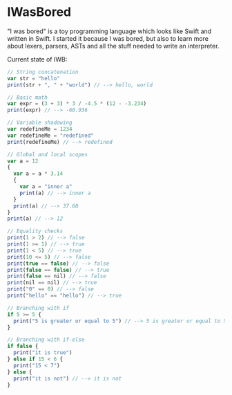# IWasBored

"I was bored" is a toy programming language which looks like Swift and written in Swift.
I started it because I was bored, but also to learn more about lexers, parsers, ASTs and all the stuff needed to write an interpreter.

Current state of IWB:

```js
// String concatenation
var str = "hello"
print(str + ", " + "world") // --> hello, world

// Basic math
var expr = (3 + 3) * 3 / -4.5 * (12 - -3.234)
print(expr) // --> -60.936

// Variable shadowing
var redefineMe = 1234
var redefineMe = "redefined"
print(redefineMe) // --> redefined

// Global and local scopes
var a = 12
{
  var a = a * 3.14
  {
    var a = "inner a"
    print(a) // --> inner a
  }
  print(a) // --> 37.68
}
print(a) // --> 12

// Equality checks
print(1 > 2) // --> false
print(1 >= 1) // --> true
print(1 < 5) // --> true
print(10 <= 5) // --> false
print(true == false) // --> false
print(false == false) // --> true
print(false == nil) // --> false
print(nil == nil) // --> true
print("0" == 0) // --> false
print("hello" == "hello") // --> true

// Branching with if
if 5 >= 5 {
  print("5 is greater or equal to 5") // --> 5 is greater or equal to 5
}

// Branching with if-else
if false {
  print("it is true")
} else if 15 < 6 {
  print("15 < 7")
} else {
  print("it is not") // --> it is not
}

```
